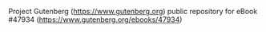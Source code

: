 Project Gutenberg (https://www.gutenberg.org) public repository for eBook #47934 (https://www.gutenberg.org/ebooks/47934)
